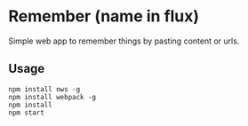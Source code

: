 # Remember (name in flux)

Simple web app to remember things by pasting content or urls.

## Usage

```
npm install nws -g
npm install webpack -g
npm install
npm start
```
